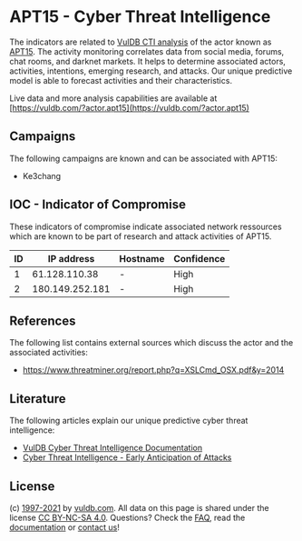 # APT15 - Cyber Threat Intelligence

The indicators are related to [VulDB CTI analysis](https://vuldb.com/?doc.cti) of the actor known as [APT15](https://vuldb.com/?actor.apt15). The activity monitoring correlates data from social media, forums, chat rooms, and darknet markets. It helps to determine associated actors, activities, intentions, emerging research, and attacks. Our unique predictive model is able to forecast activities and their characteristics.

Live data and more analysis capabilities are available at [https://vuldb.com/?actor.apt15](https://vuldb.com/?actor.apt15)

## Campaigns

The following campaigns are known and can be associated with APT15:

* Ke3chang

## IOC - Indicator of Compromise

These indicators of compromise indicate associated network ressources which are known to be part of research and attack activities of APT15.

ID | IP address | Hostname | Confidence
-- | ---------- | -------- | ----------
1 | 61.128.110.38 | - | High
2 | 180.149.252.181 | - | High

## References

The following list contains external sources which discuss the actor and the associated activities:

* https://www.threatminer.org/report.php?q=XSLCmd_OSX.pdf&y=2014

## Literature

The following articles explain our unique predictive cyber threat intelligence:

* [VulDB Cyber Threat Intelligence Documentation](https://vuldb.com/?doc.cti)
* [Cyber Threat Intelligence - Early Anticipation of Attacks](https://www.scip.ch/en/?labs.20201022)

## License

(c) [1997-2021](https://vuldb.com/?doc.changelog) by [vuldb.com](https://vuldb.com/?doc.about). All data on this page is shared under the license [CC BY-NC-SA 4.0](https://creativecommons.org/licenses/by-nc-sa/4.0/). Questions? Check the [FAQ](https://vuldb.com/?doc.faq), read the [documentation](https://vuldb.com/?doc) or [contact us](https://vuldb.com/?contact)!

